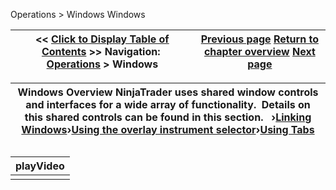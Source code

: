 ﻿
Operations > Windows
Windows

| << [Click to Display Table of Contents](window_tabs.md) >> **Navigation:**     [Operations](operations-1.md) > Windows | [Previous page](using_the_trading_hours_window-1.md) [Return to chapter overview](operations-1.md) [Next page](linking_windows-1.md) |
| --- | --- |

| Windows Overview NinjaTrader uses shared window controls and interfaces for a wide array of functionality.  Details on this shared controls can be found in this section.   ›[Linking Windows](linking_windows-1.md)›[Using the overlay instrument selector](instrument_overlay_selector-1.md)›[Using Tabs](using_tabs-1.md) |
| --- |

## 
| playVideo |
| --- |
|  |


